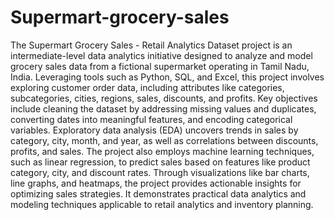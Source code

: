 # Supermart-grocery-sales

The Supermart Grocery Sales - Retail Analytics Dataset project is an intermediate-level data analytics initiative designed to analyze and model grocery sales data from a fictional supermarket operating in Tamil Nadu, India. Leveraging tools such as Python, SQL, and Excel, this project involves exploring customer order data, including attributes like categories, subcategories, cities, regions, sales, discounts, and profits. Key objectives include cleaning the dataset by addressing missing values and duplicates, converting dates into meaningful features, and encoding categorical variables. Exploratory data analysis (EDA) uncovers trends in sales by category, city, month, and year, as well as correlations between discounts, profits, and sales. The project also employs machine learning techniques, such as linear regression, to predict sales based on features like product category, city, and discount rates. Through visualizations like bar charts, line graphs, and heatmaps, the project provides actionable insights for optimizing sales strategies. It demonstrates practical data analytics and modeling techniques applicable to retail analytics and inventory planning.
